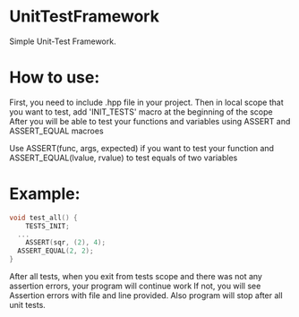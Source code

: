# UnitTestFramework

Simple Unit-Test Framework. 
# How to use:

First, you need to include .hpp file in your project.
Then in local scope that you want to test, add 'INIT_TESTS' macro at the beginning of the scope
After you will be able to test your functions and variables using ASSERT and ASSERT_EQUAL macroes

Use ASSERT(func, args, expected) if you want to test your function and ASSERT_EQUAL(lvalue, rvalue) to test equals of two variables

# Example:
```C++
void test_all() {
	TESTS_INIT;
  ...
	ASSERT(sqr, (2), 4);
  ASSERT_EQUAL(2, 2);
}
```

After all tests, when you exit from tests scope and there was not any assertion errors, your program will continue work
If not, you will see Assertion errors with file and line provided. Also program will stop after all unit tests.
